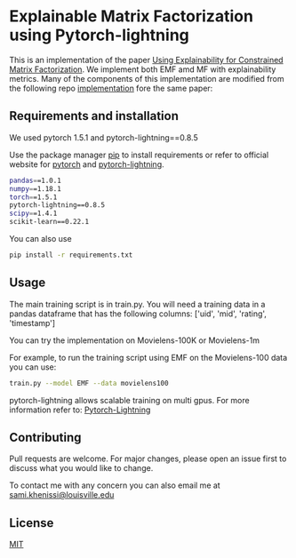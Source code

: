 # Explainable Matrix Factorization using Pytorch-lightning

This is an implementation of the paper [Using Explainability for Constrained Matrix Factorization](https://dl.acm.org/doi/10.1145/3109859.3109913). 
We implement both EMF amd MF with explainability metrics. 
Many of the components of this implementation  are modified from the following repo [implementation](https://github.com/yihong-chen/neural-collaborative-filtering) fore the same paper:



## Requirements and installation
We used pytorch 1.5.1 and pytorch-lightning==0.8.5

Use the package manager [pip](https://pip.pypa.io/en/stable/) to install requirements or refer to official website for [pytorch](https://pytorch.org/) and [pytorch-lightning](https://github.com/PytorchLightning/pytorch-lightning).

```bash
pandas==1.0.1
numpy==1.18.1
torch==1.5.1
pytorch-lightning==0.8.5
scipy==1.4.1
scikit-learn==0.22.1
```

You can also use  

```bash
pip install -r requirements.txt
```

## Usage

The main training script is in train.py. You will need a training data in a pandas dataframe that has the following columns:  ['uid', 'mid', 'rating', 'timestamp']

You can try the implementation on Movielens-100K or Movielens-1m

For example, to run the training script using EMF  on the Movielens-100 data you can use:

```bash
train.py --model EMF --data movielens100
```

pytorch-lightning allows scalable training on multi gpus. For more information refer to: [Pytorch-Lightning](https://pytorch-lightning.readthedocs.io/en/latest/multi_gpu.html) 

## Contributing
Pull requests are welcome. For major changes, please open an issue first to discuss what you would like to change.

To contact me with any concern you can also email me at sami.khenissi@louisville.edu
## License
[MIT](https://choosealicense.com/licenses/mit/)